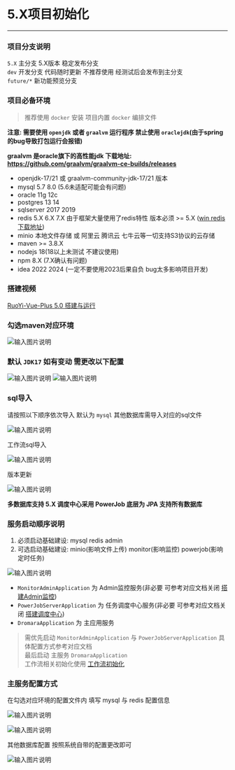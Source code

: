 # 5.X项目初始化
- - -
### 项目分支说明

`5.X` 主分支 5.X版本 稳定发布分支<br>
`dev` 开发分支 代码随时更新 不推荐使用 经测试后会发布到主分支<br>
`future/*` 新功能预览分支<br>

### 项目必备环境
> 推荐使用 `docker` 安装 项目内置 `docker` 编排文件

**注意: 需要使用 `openjdk` 或者 `graalvm` 运行程序 禁止使用 `oraclejdk`(由于spring的bug导致打包运行会报错)**

**graalvm 是oracle旗下的高性能jdk 下载地址: https://github.com/graalvm/graalvm-ce-builds/releases**

* openjdk-17/21 或 graalvm-community-jdk-17/21 版本
* mysql 5.7 8.0 (5.6未适配可能会有问题)
* oracle 11g 12c
* postgres 13 14
* sqlserver 2017 2019
* redis 5.X 6.X 7.X 由于框架大量使用了redis特性 版本必须 >= 5.X ([win redis 下载地址](https://github.com/zkteco-home/redis-windows))
* minio 本地文件存储 或 阿里云 腾讯云 七牛云等一切支持S3协议的云存储
* maven >= 3.8.X
* nodejs 18(18以上未测试 不建议使用)
* npm 8.X (7.X确认有问题)
* idea 2022 2024 (一定不要使用2023后果自负 bug太多影响项目开发)

### 搭建视频

[RuoYi-Vue-Plus 5.0 搭建与运行](https://www.bilibili.com/video/BV1Fg4y137JK/)

### 勾选maven对应环境
![输入图片说明](https://foruda.gitee.com/images/1678976284045210056/a2f28d33_1766278.png "屏幕截图")

### 默认 `JDK17` 如有变动 需更改以下配置

![输入图片说明](https://foruda.gitee.com/images/1678941027820943505/c688e01e_1766278.png "屏幕截图")
![输入图片说明](https://foruda.gitee.com/images/1678941120518807034/4d56fcc9_1766278.png "屏幕截图")

### sql导入

请按照以下顺序依次导入 默认为 `mysql` 其他数据库需导入对应的sql文件

![输入图片说明](https://foruda.gitee.com/images/1688634217677295748/f9919efd_1766278.png "屏幕截图")

工作流sql导入

![输入图片说明](https://foruda.gitee.com/images/1714211018405279764/013abc6d_5363069.png "屏幕截图")

版本更新

![输入图片说明](https://foruda.gitee.com/images/1688634290787855369/c09c268f_1766278.png "屏幕截图")



**多数据库支持 5.X 调度中心采用 PowerJob 底层为 JPA 支持所有数据库**

### 服务启动顺序说明

1. 必须启动基础建设: mysql redis admin<br>
2. 可选启动基础建设: minio(影响文件上传) monitor(影响监控) powerjob(影响定时任务)<br>

![输入图片说明](https://foruda.gitee.com/images/1678976302776168895/7333341c_1766278.png "屏幕截图")
* `MonitorAdminApplication` 为 Admin监控服务(非必要 可参考对应文档关闭 [搭建Admin监控](/ruoyi-vue-plus/quickstart/admin_init.md))
* `PowerJobServerApplication` 为 任务调度中心服务(非必要 可参考对应文档关闭 [搭建调度中心](/ruoyi-vue-plus/quickstart/power_job_init.md))
* `DromaraApplication` 为 主应用服务
> 需优先启动 `MonitorAdminApplication` 与 `PowerJobServerApplication` 具体配置方式参考对应文档<br>
> 最后启动 主服务 `DromaraApplication`<br>
> 工作流相关初始化使用 [工作流初始化](/ruoyi-vue-plus/quickstart/worker_init.md)

### 主服务配置方式

在勾选对应环境的配置文件内 填写 mysql 与 redis 配置信息

![输入图片说明](https://foruda.gitee.com/images/1678941357316005626/70559736_1766278.png "屏幕截图")

![输入图片说明](https://foruda.gitee.com/images/1678941405169571070/0d06a955_1766278.png "屏幕截图")

其他数据库配置 按照系统自带的配置更改即可

![输入图片说明](https://foruda.gitee.com/images/1678941444707120259/b274592a_1766278.png "屏幕截图")